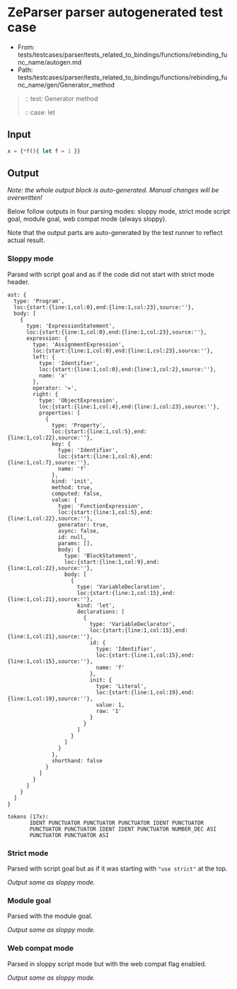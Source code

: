 # ZeParser parser autogenerated test case

- From: tests/testcases/parser/tests_related_to_bindings/functions/rebinding_func_name/autogen.md
- Path: tests/testcases/parser/tests_related_to_bindings/functions/rebinding_func_name/gen/Generator_method

> :: test: Generator method
>
> :: case: let

## Input


`````js
x = {*f(){ let f = 1 }}
`````

## Output

_Note: the whole output block is auto-generated. Manual changes will be overwritten!_

Below follow outputs in four parsing modes: sloppy mode, strict mode script goal, module goal, web compat mode (always sloppy).

Note that the output parts are auto-generated by the test runner to reflect actual result.

### Sloppy mode

Parsed with script goal and as if the code did not start with strict mode header.

`````
ast: {
  type: 'Program',
  loc:{start:{line:1,col:0},end:{line:1,col:23},source:''},
  body: [
    {
      type: 'ExpressionStatement',
      loc:{start:{line:1,col:0},end:{line:1,col:23},source:''},
      expression: {
        type: 'AssignmentExpression',
        loc:{start:{line:1,col:0},end:{line:1,col:23},source:''},
        left: {
          type: 'Identifier',
          loc:{start:{line:1,col:0},end:{line:1,col:2},source:''},
          name: 'x'
        },
        operator: '=',
        right: {
          type: 'ObjectExpression',
          loc:{start:{line:1,col:4},end:{line:1,col:23},source:''},
          properties: [
            {
              type: 'Property',
              loc:{start:{line:1,col:5},end:{line:1,col:22},source:''},
              key: {
                type: 'Identifier',
                loc:{start:{line:1,col:6},end:{line:1,col:7},source:''},
                name: 'f'
              },
              kind: 'init',
              method: true,
              computed: false,
              value: {
                type: 'FunctionExpression',
                loc:{start:{line:1,col:5},end:{line:1,col:22},source:''},
                generator: true,
                async: false,
                id: null,
                params: [],
                body: {
                  type: 'BlockStatement',
                  loc:{start:{line:1,col:9},end:{line:1,col:22},source:''},
                  body: [
                    {
                      type: 'VariableDeclaration',
                      loc:{start:{line:1,col:15},end:{line:1,col:21},source:''},
                      kind: 'let',
                      declarations: [
                        {
                          type: 'VariableDeclarator',
                          loc:{start:{line:1,col:15},end:{line:1,col:21},source:''},
                          id: {
                            type: 'Identifier',
                            loc:{start:{line:1,col:15},end:{line:1,col:15},source:''},
                            name: 'f'
                          },
                          init: {
                            type: 'Literal',
                            loc:{start:{line:1,col:19},end:{line:1,col:19},source:''},
                            value: 1,
                            raw: '1'
                          }
                        }
                      ]
                    }
                  ]
                }
              },
              shorthand: false
            }
          ]
        }
      }
    }
  ]
}

tokens (17x):
       IDENT PUNCTUATOR PUNCTUATOR PUNCTUATOR IDENT PUNCTUATOR
       PUNCTUATOR PUNCTUATOR IDENT IDENT PUNCTUATOR NUMBER_DEC ASI
       PUNCTUATOR PUNCTUATOR ASI
`````

### Strict mode

Parsed with script goal but as if it was starting with `"use strict"` at the top.

_Output same as sloppy mode._

### Module goal

Parsed with the module goal.

_Output same as sloppy mode._

### Web compat mode

Parsed in sloppy script mode but with the web compat flag enabled.

_Output same as sloppy mode._
